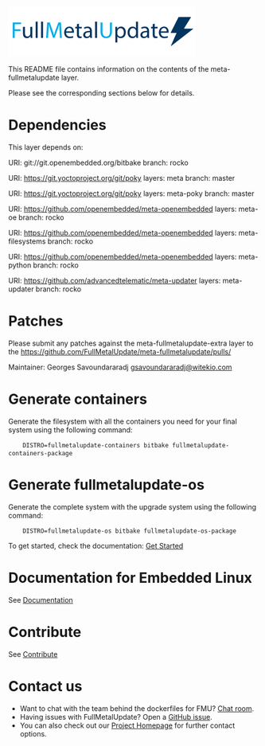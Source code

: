 <img src=fmu_logo.png width=375 height=100 />

This README file contains information on the contents of the
meta-fullmetalupdate layer.

Please see the corresponding sections below for details.

# Dependencies

This layer depends on:

  URI: git://git.openembedded.org/bitbake
  branch: rocko

  URI: https://git.yoctoproject.org/git/poky
  layers: meta
  branch: master

  URI: https://git.yoctoproject.org/git/poky
  layers: meta-poky
  branch: master

  URI: https://github.com/openembedded/meta-openembedded
  layers: meta-oe
  branch: rocko

  URI: https://github.com/openembedded/meta-openembedded
  layers: meta-filesystems
  branch: rocko

  URI: https://github.com/openembedded/meta-openembedded
  layers: meta-python
  branch: rocko

  URI: https://github.com/advancedtelematic/meta-updater
  layers: meta-updater
  branch: rocko

# Patches

Please submit any patches against the meta-fullmetalupdate-extra layer to the
https://github.com/FullMetalUpdate/meta-fullmetalupdate/pulls/

Maintainer: Georges Savoundararadj <gsavoundararadj@witekio.com>

# Generate containers

Generate the filesystem with all the containers you need for your final
system using the following command:
```
    DISTRO=fullmetalupdate-containers bitbake fullmetalupdate-containers-package
```

# Generate fullmetalupdate-os

Generate the complete system with the upgrade system using the following
command:
```
    DISTRO=fullmetalupdate-os bitbake fullmetalupdate-os-package
```

To get started, check the documentation:
[Get Started](https://www.fullmetalupdate.io/docs/documentation/)

# Documentation for Embedded Linux

See [Documentation](https://www.fullmetalupdate.io/docs/documentation/)

# Contribute

See [Contribute](https://www.fullmetalupdate.io/docs/contribute/)

# Contact us

* Want to chat with the team behind the dockerfiles for FMU? [Chat room](https://gitter.im/fullmetalupdate/community).
* Having issues with FullMetalUpdate? Open a [GitHub issue](https://github.com/FullMetalUpdate/dockerfiles/issues).
* You can also check out our [Project Homepage](https://www.fullmetalupdate.io/) for further contact options.
